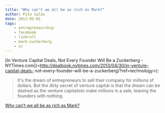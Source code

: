 ```yaml
---
title: "Why can’t we all be as rich as Mark?"
author: Pito Salas
date: 2013-05-01
tags:
    - entrepreneurship
    - facebook
    - linkroll
    - mark-zuckerberg
    - vc
---
```




[In Venture Capital Deals, Not Every Founder Will Be a Zuckerberg -
NYTimes.com](<http://dealbook.nytimes.com/2013/04/30/in-venture-capital-deals-
not-every-founder-will-be-a-zuckerberg/?ref=technology>):

> It's the dream of entrepreneurs to sell their company for millions of
> dollars. But the dirty secret of venture capital is that the dream can be
> dashed as the venture capitalists make millions in a sale, leaving the
> founders with nothing.




[Why can’t we all be as rich as Mark?](None)
